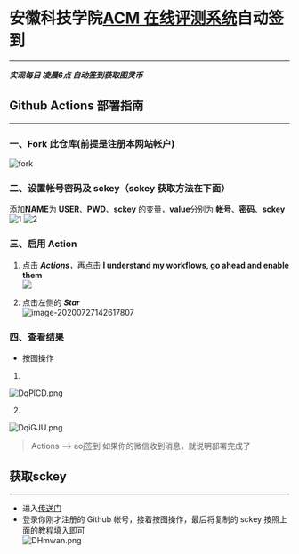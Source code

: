 # 安徽科技学院[ACM 在线评测系统](https://acm.webturing.com/)自动签到

---

**_实现每日 凌晨6点 自动签到获取图灵币_**

## Github Actions 部署指南

---

### 一、Fork 此仓库(前提是注册本网站帐户)

![fork](https://i.loli.net/2020/07/27/jK5H8FLvt7aBeYX.png)

### 二、设置帐号密码及 sckey（sckey 获取方法在下面）

添加**NAME**为 **USER**、**PWD**、**sckey** 的变量，**value**分别为 **帐号**、**密码**、**sckey**
![1](https://s3.ax1x.com/2020/12/04/DHeah6.png)
![2](https://s3.ax1x.com/2020/12/04/DqpHqP.png)

### 三、启用 Action

1. 点击 **_Actions_**，再点击 **I understand my workflows, go ahead and enable them**  
   ![](https://i.loli.net/2020/07/27/pyQmdMHrOIz4x2f.png)

2. 点击左侧的 **_Star_**  
   ![image-20200727142617807](https://i.loli.net/2020/07/27/3cXnHYIbOxfQDZh.png)

### 四、查看结果

- 按图操作  
1.  
![DqPlCD.png](https://s3.ax1x.com/2020/12/04/DqPlCD.png)  

2.  
![DqiGJU.png](https://s3.ax1x.com/2020/12/04/DqiGJU.png)  

> Actions --> aoj签到
> 如果你的微信收到消息，就说明部署完成了

## 获取**sckey**

---

- 进入[传送门](http://sc.ftqq.com/?c=github&a=login)  
- 登录你刚才注册的 Github 帐号，接着按图操作，最后将复制的 sckey 按照上面的教程填入即可  
  ![DHmwan.png](https://s3.ax1x.com/2020/12/04/DHmwan.png)
